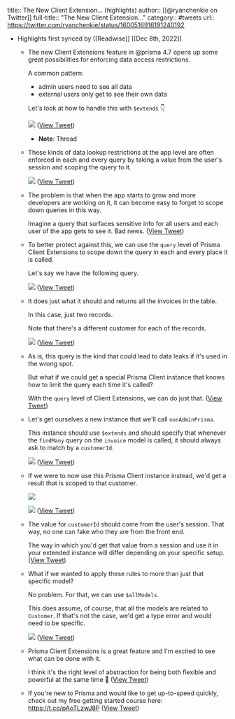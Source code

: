 title:: The New Client Extension... (highlights)
author:: [[@ryanchenkie on Twitter]]
full-title:: "The New Client Extension..."
category:: #tweets
url:: https://twitter.com/ryanchenkie/status/1600516916191240192

- Highlights first synced by [[Readwise]] [[Dec 8th, 2022]]
	- The new Client Extensions feature in @prisma 4.7 opens up some great possibilities for enforcing data access restrictions.
	  
	  A common pattern:
	  
	  * admin users need to see all data
	  * external users only get to see their own data
	  
	  Let's look at how to handle this with `$extends` 👇 
	  
	  ![](https://pbs.twimg.com/media/FjYtptaVUAAxsQ3.jpg) ([View Tweet](https://twitter.com/ryanchenkie/status/1600516916191240192))
		- **Note**: Thread
	- These kinds of data lookup restrictions at the app level are often enforced in each and every query by taking a value from the user's session and scoping the query to it. 
	  
	  ![](https://pbs.twimg.com/media/FjYtqCzVUAE0VPy.jpg) ([View Tweet](https://twitter.com/ryanchenkie/status/1600516922927329282))
	- The problem is that when the app starts to grow and more developers are working on it, it can become easy to forget to scope down queries in this way.
	  
	  Imagine a query that surfaces sensitive info for all users and each user of the app gets to see it. Bad news. ([View Tweet](https://twitter.com/ryanchenkie/status/1600516925729054720))
	- To better protect against this, we can use the `query` level of Prisma Client Extensions to scope down the query in each and every place it is called.
	  
	  Let's say we have the following query. 
	  
	  ![](https://pbs.twimg.com/media/FjYtqkwVUAIIrxK.jpg) ([View Tweet](https://twitter.com/ryanchenkie/status/1600516931840143361))
	- It does just what it should and returns all the invoices in the table.
	  
	  In this case, just two records.
	  
	  Note that there's a different customer for each of the records. 
	  
	  ![](https://pbs.twimg.com/media/FjYtq9LVQAArj70.jpg) ([View Tweet](https://twitter.com/ryanchenkie/status/1600516938811133952))
	- As is, this query is the kind that could lead to data leaks if it's used in the wrong spot.
	  
	  But what if we could get a special Prisma Client instance that knows how to limit the query each time it's called?
	  
	  With the `query` level of Client Extensions, we can do just that. ([View Tweet](https://twitter.com/ryanchenkie/status/1600516941709393920))
	- Let's get ourselves a new instance that we'll call `nonAdminPrisma`.
	  
	  This instance should use `$extends` and should specify that whenever the `findMany` query on the `invoice` model is called, it should always ask to match by a `customerId`. 
	  
	  ![](https://pbs.twimg.com/media/FjYtrgXUoAA5VLH.jpg) ([View Tweet](https://twitter.com/ryanchenkie/status/1600516948290285568))
	- If we were to now use this Prisma Client instance instead, we'd get a result that is scoped to that customer. 
	  
	  ![](https://pbs.twimg.com/media/FjYtr7CVsAA8Dld.jpg) 
	  
	  ![](https://pbs.twimg.com/media/FjYtsHgUYAAMRLV.jpg) ([View Tweet](https://twitter.com/ryanchenkie/status/1600516958008406016))
	- The value for `customerId` should come from the user's session. That way, no one can fake who they are from the front end.
	  
	  The way in which you'd get that value from a session and use it in your extended instance will differ depending on your specific setup. ([View Tweet](https://twitter.com/ryanchenkie/status/1600516960751472641))
	- What if we wanted to apply these rules to more than just that specific model?
	  
	  No problem. For that, we can use `$allModels`.
	  
	  This does assume, of course, that all the models are related to `Customer`. If that's not the case, we'd get a type error and would need to be specific. 
	  
	  ![](https://pbs.twimg.com/media/FjYtsnHUYAAZyeA.jpg) ([View Tweet](https://twitter.com/ryanchenkie/status/1600516967311368192))
	- Prisma Client Extensions is a great feature and I'm excited to see what can be done with it.
	  
	  I think it's the right level of abstraction for being both flexible and powerful at the same time 🎉 ([View Tweet](https://twitter.com/ryanchenkie/status/1600516970218016773))
	- If you're new to Prisma and would like to get up-to-speed quickly, check out my free getting started course here: https://t.co/pAoTLzwJ8P ([View Tweet](https://twitter.com/ryanchenkie/status/1600516972722077696))